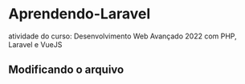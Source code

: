 # Aprendendo-Laravel
atividade do curso: Desenvolvimento Web Avançado 2022 com PHP, Laravel e VueJS
## Modificando o arquivo

